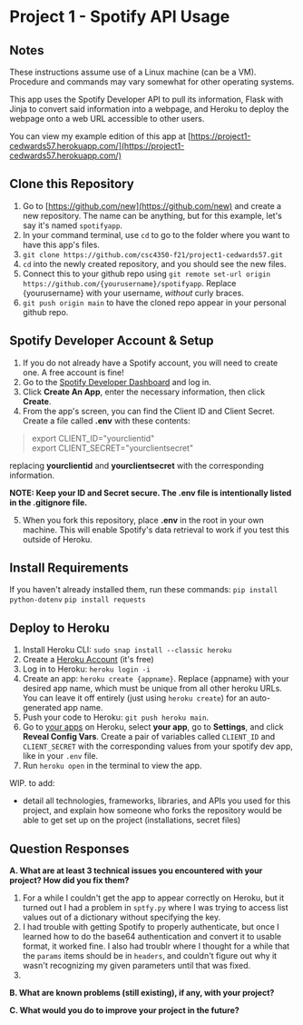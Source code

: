 # Project 1 - Spotify API Usage

## Notes

These instructions assume use of a Linux machine (can be a VM). Procedure and commands may vary somewhat for other operating systems.

This app uses the Spotify Developer API to pull its information, Flask with Jinja to convert said information into a webpage, and Heroku to deploy the webpage onto a web URL accessible to other users.

You can view my example edition of this app at [https://project1-cedwards57.herokuapp.com/](https://project1-cedwards57.herokuapp.com/)

## Clone this Repository

1. Go to [https://github.com/new](https://github.com/new) and create a new repository. The name can be anything, but for this example, let's say it's named `spotifyapp`.
2. In your command terminal, use `cd` to go to the folder where you want to have this app's files.
3. `git clone https://github.com/csc4350-f21/project1-cedwards57.git`
4. `cd` into the newly created repository, and you should see the new files.
5. Connect this to your github repo using `git remote set-url origin https://github.com/{yourusername}/spotifyapp`. Replace {yourusername} with your username, *without* curly braces.
6. `git push origin main` to have the cloned repo appear in your personal github repo.

## Spotify Developer Account & Setup
1. If you do not already have a Spotify account, you will need to create one. A free account is fine!
2. Go to the [Spotify Developer Dashboard](https://developer.spotify.com/dashboard) and log in.
3. Click **Create An App**, enter the necessary information, then click **Create**.
4. From the app's screen, you can find the Client ID and Client Secret. Create a file called **.env** with these contents:

> export CLIENT_ID="yourclientid"<br>
> export CLIENT_SECRET="yourclientsecret"

replacing **yourclientid** and **yourclientsecret** with the corresponding information.

**NOTE: Keep your ID and Secret secure. The .env file is intentionally listed in the .gitignore file.**

5. When you fork this repository, place **.env** in the root in your own machine. This will enable Spotify's data retrieval to work if you test this outside of Heroku.

## Install Requirements

If you haven't already installed them, run these commands:
`pip install python-dotenv`
`pip install requests`

## Deploy to Heroku

1. Install Heroku CLI: `sudo snap install --classic heroku`
2. Create a [Heroku Account](https://signup.heroku.com/login) (it's free)
3. Log in to Heroku: `heroku login -i`
4. Create an app: `heroku create {appname}`. Replace {appname} with your desired app name, which must be unique from all other heroku URLs. You can leave it off entirely (just using `heroku create`) for an auto-generated app name.
5. Push your code to Heroku: `git push heroku main`.
6. Go to [your apps](https://dashboard.heroku.com/apps) on Heroku, select **your app**, go to **Settings**, and click **Reveal Config Vars**. Create a pair of variables called `CLIENT_ID` and `CLIENT_SECRET` with the corresponding values from your spotify dev app, like in your `.env` file.
7. Run `heroku open` in the terminal to view the app.

WIP. to add:

- detail all technologies, frameworks, libraries, and APIs you used for this project, and explain how someone who forks the repository would be able to get set up on the project (installations, secret files)

## Question Responses

**A. What are at least 3 technical issues you encountered with your project? How did you fix them?**
1. For a while I couldn't get the app to appear correctly on Heroku, but it turned out I had a problem in `sptfy.py` where I was trying to access list values out of a dictionary without specifying the key.
2. I had trouble with getting Spotify to properly authenticate, but once I learned how to do the base64 authentication and convert it to usable format, it worked fine. I also had troublr where I thought for a while that the `params` items should be in `headers`, and couldn't figure out why it wasn't recognizing my given parameters until that was fixed.
3. 

**B. What are known problems (still existing), if any, with your project?**


**C. What would you do to improve your project in the future?**

